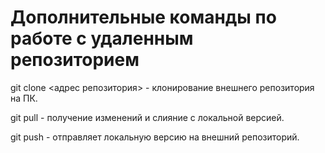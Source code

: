 # Дополнительные команды по работе с удаленным репозиторием

git clone <адрес репозитория> - клонирование внешнего репозитория на ПК.

git pull - получение изменений и слияние с локальной версией.

git push - отправляет локальную версию на внешний репозиторий.
